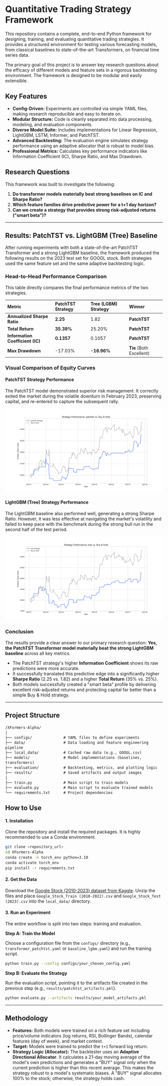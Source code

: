 # Quantitative Trading Strategy Framework

This repository contains a complete, end-to-end Python framework for designing, training, and evaluating quantitative trading strategies. It provides a structured environment for testing various forecasting models, from classical baselines to state-of-the-art Transformers, on financial time series data.

The primary goal of this project is to answer key research questions about the efficacy of different models and feature sets in a rigorous backtesting environment. The framework is designed to be modular and easily extensible.

## Key Features

-   **Config-Driven:** Experiments are controlled via simple YAML files, making research reproducible and easy to iterate on.
-   **Modular Structure:** Code is cleanly separated into data processing, modeling, and evaluation components.
-   **Diverse Model Suite:** Includes implementations for Linear Regression, LightGBM, LSTM, Informer, and PatchTST.
-   **Advanced Backtesting:** The evaluation engine simulates strategy performance using an adaptive allocator that is robust to model bias.
-   **Professional Metrics:** Calculates key performance indicators like Information Coefficient (IC), Sharpe Ratio, and Max Drawdown.

## Research Questions

This framework was built to investigate the following:

1.  **Do transformer models materially beat strong baselines on IC and Sharpe Ratio?**
2.  **Which feature families drive predictive power for a t+1 day horizon?**
3.  **Can we create a strategy that provides strong risk-adjusted returns ("smart beta")?**

---

## Results: PatchTST vs. LightGBM (Tree) Baseline

After running experiments with both a state-of-the-art PatchTST Transformer and a strong LightGBM baseline, the framework produced the following results on the 2023 test set for GOOGL stock. Both strategies used the same feature set and the same adaptive backtesting logic.

### Head-to-Head Performance Comparison

This table directly compares the final performance metrics of the two strategies.

| Metric | PatchTST Strategy | Tree (LGBM) Strategy | Winner |
| :--- | :--- | :--- | :--- |
| **Annualized Sharpe Ratio**| **2.25** | 1.82 | **PatchTST** |
| **Total Return** | **35.39%** | 25.20% | **PatchTST** |
| **Information Coefficient (IC)**| **0.1357** | 0.1057 | **PatchTST** |
| **Max Drawdown** | -17.03% | **-16.96%** | **Tie** (Both Excellent) |

### Visual Comparison of Equity Curves

#### PatchTST Strategy Performance
The PatchTST model demonstrated superior risk management. It correctly exited the market during the volatile downturn in February 2023, preserving capital, and re-entered to capture the subsequent rally.

![PatchTST Strategy Performance](results/PatchTST-strategy.png)

#### LightGBM (Tree) Strategy Performance
The LightGBM baseline also performed well, generating a strong Sharpe Ratio. However, it was less effective at navigating the market's volatility and failed to keep pace with the benchmark during the strong bull run in the second half of the test period.

![LGBM Strategy Performance](results/lgbm-strategy.png)

### Conclusion

The results provide a clear answer to our primary research question: **Yes, the PatchTST Transformer model materially beat the strong LightGBM baseline** across all key metrics.

-   The PatchTST strategy's higher **Information Coefficient** shows its raw predictions were more accurate.
-   It successfully translated this predictive edge into a significantly higher **Sharpe Ratio** (2.25 vs. 1.82) and a higher **Total Return** (35% vs. 25%).
-   Both models successfully created a "smart beta" profile by delivering excellent risk-adjusted returns and protecting capital far better than a simple Buy & Hold strategy.

---

## Project Structure

```
/XFormers-Alpha/
|
├── configs/              # YAML files to define experiments
├── data/                 # Data loading and feature engineering pipeline
├── local_data/           # Cached raw data (e.g., GOOGL.csv)
├── models/               # Model implementations (baselines, transformers)
├── evaluation/           # Backtesting, metrics, and plotting logic
├── results/              # Saved artifacts and output images
|
├── train.py              # Main script to train models
├── evaluate.py           # Main script to evaluate trained models
└── requirements.txt      # Project dependencies
```

## How to Use

#### 1. Installation

Clone the repository and install the required packages. It is highly recommended to use a Conda environment.

```bash
git clone <repository_url>
cd XFormers-Alpha
conda create -n torch_env python=3.10
conda activate torch_env
pip install -r requirements.txt
```

#### 2. Get the Data

Download the [Google Stock (2010-2023) dataset from Kaggle](https://www.kaggle.com/datasets/alirezajavid1999/google-stock-2010-2023). Unzip the files and place `Google_Stock_Train (2010-2022).csv` and `Google_Stock_Test (2023).csv` into the `local_data/` directory.

#### 3. Run an Experiment

The entire workflow is split into two steps: training and evaluation.

**Step A: Train the Model**

Choose a configuration file from the `configs/` directory (e.g., `transformer_patchtst.yaml` or `baseline_lgbm.yaml`) and run the training script.

```bash
python train.py --config configs/your_chosen_config.yaml
```

**Step B: Evaluate the Strategy**

Run the evaluation script, pointing it to the artifacts file created in the previous step (e.g., `results/patchtst_artifacts.pkl`).

```bash
python evaluate.py --artifacts results/your_model_artifacts.pkl
```

---

## Methodology

-   **Features:** Both models were trained on a rich feature set including price/volume indicators (log returns, RSI, Bollinger Bands), calendar features (day of week), and market context.
-   **Target:** Models were trained to predict the `t+1` forward log return.
-   **Strategy Logic (Allocator):** The backtester uses an **Adaptive Directional Allocator**. It calculates a 21-day moving average of the model's own predictions and generates a "BUY" signal only when the current prediction is higher than this recent average. This makes the strategy robust to a model's systematic biases. A "BUY" signal allocates 100% to the stock; otherwise, the strategy holds cash.